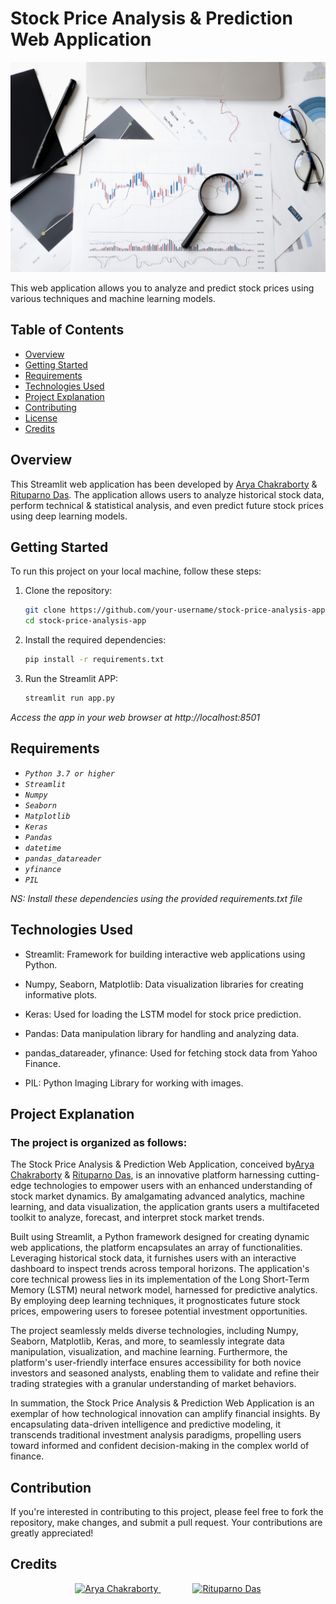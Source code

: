 # Stock Price Analysis & Prediction Web Application

![Stock Price Analysis & Prediction](pic02.jpg)

This web application allows you to analyze and predict stock prices using various techniques and machine learning models.

## Table of Contents
- [Overview](#overview)
- [Getting Started](#getting-started)
- [Requirements](#requirements)
- [Technologies Used](#technologies-used)
- [Project Explanation](#project-explanation)
- [Contributing](#contributing)
- [License](#license)
- [Credits](#credits)

## Overview

This Streamlit web application has been developed by [Arya Chakraborty](https://www.linkedin.com/in/arya-chakraborty-95a8411b2/) & [Rituparno Das](linkedin.com/in/rituparno-das-473a01198). The application allows users to analyze historical stock data, perform technical & statistical analysis, and even predict future stock prices using deep learning models.

## Getting Started

To run this project on your local machine, follow these steps:

1. Clone the repository:
   ```bash
   git clone https://github.com/your-username/stock-price-analysis-app.git
   cd stock-price-analysis-app

2. Install the required dependencies:
    ```bash
    pip install -r requirements.txt

3. Run the Streamlit APP:
    ```bash
    streamlit run app.py

*Access the app in your web browser at http://localhost:8501*

## Requirements

- *`Python 3.7 or higher`*
- *`Streamlit`*
- *`Numpy`*
- *`Seaborn`*
- *`Matplotlib`*
- *`Keras`*
- *`Pandas`*
- *`datetime`*
- *`pandas_datareader`*
- *`yfinance`*
- *`PIL`*

*NS: Install these dependencies using the provided requirements.txt file*

## Technologies Used

- Streamlit: Framework for building interactive web applications using Python.

- Numpy, Seaborn, Matplotlib: Data visualization libraries for creating informative plots.

- Keras: Used for loading the LSTM model for stock price prediction.

- Pandas: Data manipulation library for handling and analyzing data.

- pandas_datareader, yfinance: Used for fetching stock data from Yahoo Finance.

- PIL: Python Imaging Library for working with images.

## Project Explanation

### The project is organized as follows:

The Stock Price Analysis & Prediction Web Application, conceived by[Arya Chakraborty](https://www.linkedin.com/in/arya-chakraborty-95a8411b2/) & [Rituparno Das](linkedin.com/in/rituparno-das-473a01198), is an innovative platform harnessing cutting-edge technologies to empower users with an enhanced understanding of stock market dynamics. By amalgamating advanced analytics, machine learning, and data visualization, the application grants users a multifaceted toolkit to analyze, forecast, and interpret stock market trends.

Built using Streamlit, a Python framework designed for creating dynamic web applications, the platform encapsulates an array of functionalities. Leveraging historical stock data, it furnishes users with an interactive dashboard to inspect trends across temporal horizons. The application's core technical prowess lies in its implementation of the Long Short-Term Memory (LSTM) neural network model, harnessed for predictive analytics. By employing deep learning techniques, it prognosticates future stock prices, empowering users to foresee potential investment opportunities.

The project seamlessly melds diverse technologies, including Numpy, Seaborn, Matplotlib, Keras, and more, to seamlessly integrate data manipulation, visualization, and machine learning. Furthermore, the platform's user-friendly interface ensures accessibility for both novice investors and seasoned analysts, enabling them to validate and refine their trading strategies with a granular understanding of market behaviors.

In summation, the Stock Price Analysis & Prediction Web Application is an exemplar of how technological innovation can amplify financial insights. By encapsulating data-driven intelligence and predictive modeling, it transcends traditional investment analysis paradigms, propelling users toward informed and confident decision-making in the complex world of finance.


## Contribution

If you're interested in contributing to this project, please feel free to fork the repository, make changes, and submit a pull request. Your contributions are greatly appreciated! 

## Credits

<p align="center">
  <a href="https://arya920.github.io/My_Portfolio/">
    <img src="Arya_Chakraborty.jpg" alt="Arya Chakraborty" width="250">  
  </a>
  &nbsp;&nbsp;&nbsp;&nbsp;&nbsp;&nbsp;&nbsp;&nbsp;&nbsp;&nbsp;&nbsp;&nbsp; <!-- Add some space between images -->
 <a href="https://www.linkedin.com/in/rituparno-das-473a01198/">
    <img src="Rituparno_Das.jpg" alt="Rituparno Das" width="250"> 
  </a>